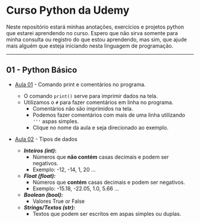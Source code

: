 # Curso Python da Udemy

Neste repositório estará minhas anotações, exercícios e projetos python que estarei aprendendo no curso.
Espero que não sirva somente para minha consulta ou registro do que estou aprendendo, mas sim, que ajude mais alguém que esteja iniciando nesta linguagem de programação.

---

## 01 - Python Básico

- [Aula 01](/01_Basico/aula01/main.py) - Comando print e comentários no programa.
  - O comando `print()` serve para imprimir dados na tela.
  - Utilizamos o `#` para fazer comentários em linha no programa.
    - Comentários não são imprimidos na tela.
    - Podemos fazer comentários com mais de uma linha utilizando `'''` aspas simples.
    - Clique no nome da aula e seja direcionado ao exemplo.

- [Aula 02](01_Basico/aula02/main.py) - Tipos de dados
  - **_Inteiros (int)_:**
    - Números que **não contém** casas decimais e podem ser negativos.
    - Exemplo: -12, -14, 1, 20  ...
  - **_Float (float):_**
    - Números que **contém** casas decimais e podem ser negativos.
    - Exemplo: -15.18, -22.05, 1.0, 5.66 ...
  - **_Boolean (bool):_**
    - Valores True or False
  - **_Strings/Textos (str):_**
    - Textos que podem ser escritos em aspas simples ou duplas.
